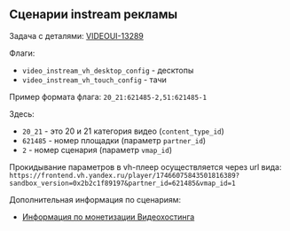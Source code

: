 ## Сценарии instream рекламы
Задача с деталями: [VIDEOUI-13289](https://st.yandex-team.ru/VIDEOUI-13289)

Флаги:
- ``video_instream_vh_desktop_config`` - десктопы
- ``video_instream_vh_touch_config`` - тачи

Пример формата флага:
``20_21:621485-2,51:621485-1``

Здесь:
   - `20_21` - это 20 и 21 категория видео (`content_type_id`)
   - `621485` - номер площадки (параметр `partner_id`)
   - `2` - номер сценария (параметр `vmap_id`)

Прокидывание параметров в vh-плеер осуществляется через url вида:
`https://frontend.vh.yandex.ru/player/17466075843501816389?sandbox_version=0x2b2c1f89197&partner_id=621485&vmap_id=1`

Дополнительная информация по сценариям:
- [Информация по монетизации Видеохостинга](https://wiki.yandex-team.ru/users/oxapolyak/Monetizacija-Videoxostinga/#nastrojjki)
